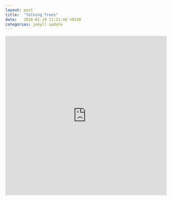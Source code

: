 ```yaml
---
layout: post
title:  "Talking Trees"
date:   2018-01-19 11:21:48 +0530
categories: jekyll update
---
```


<iframe width="100%" height="500" src="https://www.youtube.com/embed/cx7039Ibfe4" frameborder="0" allowfullscreen></iframe>
